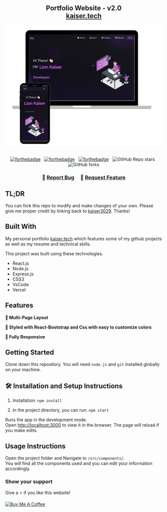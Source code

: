 <h2 align="center">
  Portfolio Website - v2.0<br/>
  <a href="https://soumyajit.vercel.app/" target="_blank">kaiser.tech</a>
</h2>
<div align="center">
  <img alt="Demo" src="./Images/readme-img2.png" />
</div>

<br/>

<center>

[![forthebadge](https://forthebadge.com/images/badges/built-with-love.svg)](https://forthebadge.com) &nbsp;
[![forthebadge](https://forthebadge.com/images/badges/made-with-javascript.svg)](https://forthebadge.com) &nbsp;
[![forthebadge](https://forthebadge.com/images/badges/open-source.svg)](https://forthebadge.com) &nbsp;
![GitHub Repo stars](https://img.shields.io/github/stars/kaiser3029/Portfolio?color=red&logo=github&style=for-the-badge) &nbsp;
![GitHub forks](https://img.shields.io/github/forks/kaiser3029/Portfolio?color=red&logo=github&style=for-the-badge)

</center>

<h3 align="center">
    🔹
    <a href="https://github.com/kaiser3029/Portfolio/issues">Report Bug</a> &nbsp; &nbsp;
    🔹
    <a href="https://github.com/kaiser3029/Portfolio/issues">Request Feature</a>
</h3>

## TL;DR

You can fork this repo to modify and make changes of your own. Please give me proper credit by linking back to [kaiser3029](https://github.com/kaiser3029/Portfolio). Thanks!

## Built With

My personal portfolio <a href="https://kaiser3029.vercel.app/" target="_blank">kaiser.tech</a> which features some of my github projects as well as my resume and technical skills.<br/>

This project was built using these technologies.

- React.js
- Node.js
- Express.js
- CSS3
- VsCode
- Vercel

## Features

**📖 Multi-Page Layout**

**🎨 Styled with React-Bootstrap and Css with easy to customize colors**

**📱 Fully Responsive**

## Getting Started

Clone down this repository. You will need `node.js` and `git` installed globally on your machine.

## 🛠 Installation and Setup Instructions

1. Installation: `npm install`

2. In the project directory, you can run: `npm start`

Runs the app in the development mode.\
Open [http://localhost:3000](http://localhost:3000) to view it in the browser.
The page will reload if you make edits.

## Usage Instructions

Open the project folder and Navigate to `/src/components/`. <br/>
You will find all the components used and you can edit your information accordingly.

### Show your support

Give a ⭐ if you like this website!

<a href="https://www.buymeacoffee.com/kaiser3029" target="_blank"><img src="https://cdn.buymeacoffee.com/buttons/v2/default-violet.png" alt="Buy Me A Coffee" height= "60px" width= "217px" ></a>
